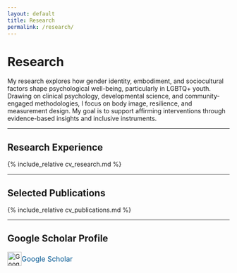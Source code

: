 ```yaml
---
layout: default
title: Research
permalink: /research/
---
```


# Research

My research explores how gender identity, embodiment, and sociocultural factors shape psychological well-being, particularly in LGBTQ+ youth. Drawing on clinical psychology, developmental science, and community-engaged methodologies, I focus on body image, resilience, and measurement design. My goal is to support affirming interventions through evidence-based insights and inclusive instruments.

---

## Research Experience

{% include_relative cv_research.md %}

---

## Selected Publications

{% include_relative cv_publications.md %}

---

## Google Scholar Profile

<div class="scholar-profile" style="margin-bottom: 2rem; display: flex; align-items: center; gap: 0.5rem;">
  <a href="https://scholar.google.com/citations?user=eGQIUA8AAAAJ&hl=en" target="_blank" rel="noopener" aria-label="Samuel Marsán Pérez on Google Scholar" style="display: inline-flex; align-items: center; text-decoration: none;">
    <img src="{{ '/assets/icons/google-scholar.svg' | relative_url }}" alt="Google Scholar icon" class="social-icon" style="height: 32px;" />
    <span style="font-size: 1rem; color: #005792;"> Google Scholar</span>
  </a>
</div>
